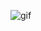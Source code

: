 ![gif](https://user-images.githubusercontent.com/116339671/198518012-878db93f-9dbe-460d-8121-56cadaa60d71.png)


